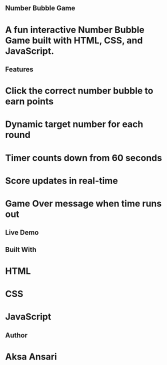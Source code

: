## Number Bubble Game
# A fun interactive Number Bubble Game built with HTML, CSS, and JavaScript.

## Features
# Click the correct number bubble to earn points
# Dynamic target number for each round
# Timer counts down from 60 seconds
# Score updates in real-time
# Game Over message when time runs out

## Live Demo

## Built With
# HTML
# CSS
# JavaScript

## Author
# Aksa Ansari
